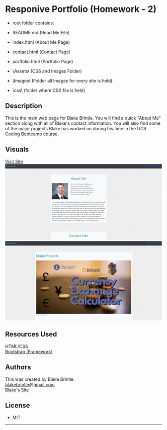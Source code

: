 # Responive Portfolio (Homework - 2)

* root folder contains:

* README.md      (Read Me File)
* index.html     (About Me Page)
* contact.html   (Contact Page)
* portfolio.html (Portfolio Page)
* \Assets\       (CSS and Images Folder)
*   \Images\    (Folder all Images for every site is held)
*   \css\       (folder where CSS file is held)


## Description
This is the main web page for Blake Brintle. You will find a quick "About Me" section along with all of Blake's contact information. You will also find some of the major projects Blake has worked on during his time in the UCR Coding Bootcamp course.


## Visuals
<a href="https://bbrintle.github.io/">Visit Site</a>
<br>
<img src="./Assets/Images/MainPage.PNG">
<img src="./Assets/Images/PortfolioPage.PNG">


## Resources Used
HTML/CSS
<br>
<a href="https://getbootstrap.com/">Bootstrap (Framework)</a>


## Authors
This was created by Blake Brintle. 
<br>
blakebrintle@gmail.com
<br>
<a href="https://bbrintle.github.io/">Blake's Site</a>


## License
* MIT

- - -